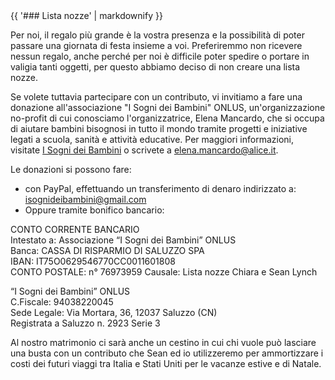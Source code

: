 <div class="heading">
<div class="text_line left"></div>
{{ '### Lista nozze' | markdownify }}
<div class="text_line right"></div>
</div>

  Per noi, il regalo più grande è la vostra presenza e la possibilità di poter passare una giornata di festa insieme a voi.
  Preferiremmo non ricevere nessun regalo, anche perché per noi è difficile poter spedire o portare in valigia tanti oggetti, per questo abbiamo deciso di non creare una lista nozze.
  
  Se volete tuttavia partecipare con un contributo, vi invitiamo a fare una donazione all'associazione "I Sogni dei Bambini" ONLUS, un'organizzazione no-profit di cui conosciamo l'organizzatrice, Elena Mancardo, che si occupa di aiutare bambini bisognosi in tutto il mondo tramite progetti e iniziative legati a scuola, sanità e attività educative. Per maggiori informazioni, visitate [I Sogni dei Bambini](http://www.isognideibambini.it/) o scrivete a elena.mancardo@alice.it.
  
Le donazioni si possono fare:
- con PayPal, effettuando un transferimento di denaro indirizzato a: isognideibambini@gmail.com
- Oppure tramite bonifico bancario:

CONTO CORRENTE BANCARIO   
Intestato a: Associazione “I Sogni dei Bambini” ONLUS   
Banca: CASSA DI RISPARMIO DI SALUZZO SPA   
IBAN: IT75O0629546770CC0011601808   
CONTO POSTALE: n° 76973959
Causale: Lista nozze Chiara e Sean Lynch 

“I Sogni dei Bambini” ONLUS  
C.Fiscale: 94038220045  
Sede Legale: Via Mortara, 36, 12037 Saluzzo (CN)   
Registrata a Saluzzo n. 2923 Serie 3 


Al nostro matrimonio ci sarà anche un cestino in cui chi vuole può lasciare una busta con un contributo che Sean ed io utilizzeremo per ammortizzare i costi dei futuri viaggi tra Italia e Stati Uniti per le vacanze estive e di Natale.



